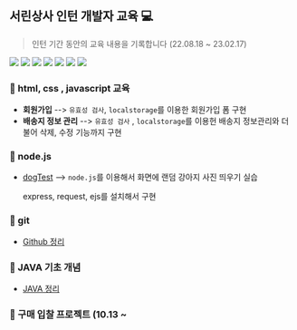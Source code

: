 ## 서린상사 인턴 개발자 교육 💻

> 인턴 기간 동안의 교육 내용을 기록합니다  (22.08.18 ~ 23.02.17) 

<div>
  <img src="https://img.shields.io/badge/java-007396?style=for-the-badge&logo=java&logoColor=white"> 
  <img src="https://img.shields.io/badge/spring-6DB33F?style=for-the-badge&logo=spring&logoColor=white">
  <img src="https://img.shields.io/badge/Microsoft Azure-0078D4?style=for-the-badge&logo=MicrosoftAzure&logoColor=white">
  <img src="https://img.shields.io/badge/html5-E34F26?style=for-the-badge&logo=html5&logoColor=white"> 
  <img src="https://img.shields.io/badge/css-1572B6?style=for-the-badge&logo=css3&logoColor=white"> 
  <img src="https://img.shields.io/badge/javascript-F7DF1E?style=for-the-badge&logo=javascript&logoColor=black">
  <img src="https://img.shields.io/badge/github-181717?style=for-the-badge&logo=github&logoColor=white">

</div>

<div>

### 📖 html, css , javascript 교육 

- **회원가입** --> <code>유효성 검사</code>, <code>localstorage</code>를 이용한 회원가입 폼 구현
 - **배송지 정보 관리** --> <code>유효성 검사</code> , <code>localstorage</code>를 이용헌 배송지 정보관리와 더불어 삭제, 수정 기능까지 구현
 


### 📖 node.js 

 - <a href="https://se-yeon.tistory.com/41" target="_blank">dogTest</a> --> <code>node.js</code>를 이용해서 화면에 랜덤 강아지 사진 띄우기 실습
 
   express, request, ejs를 설치해서 구현
   
</div>

### 📖 git 

- <a href="https://se-yeon.tistory.com/category/%EB%B0%B1%EC%97%94%EB%93%9C/Github" target="_blank">Github 정리 </a>
  
 
### 📖 JAVA 기초 개념 

 - <a href="https://velog.io/@yeon99/series/Java-%EA%B8%B0%EC%B4%88" target="_blank">JAVA  정리 </a> <br>

  
### 📖 구매 입찰 프로젝트 (10.13 ~



